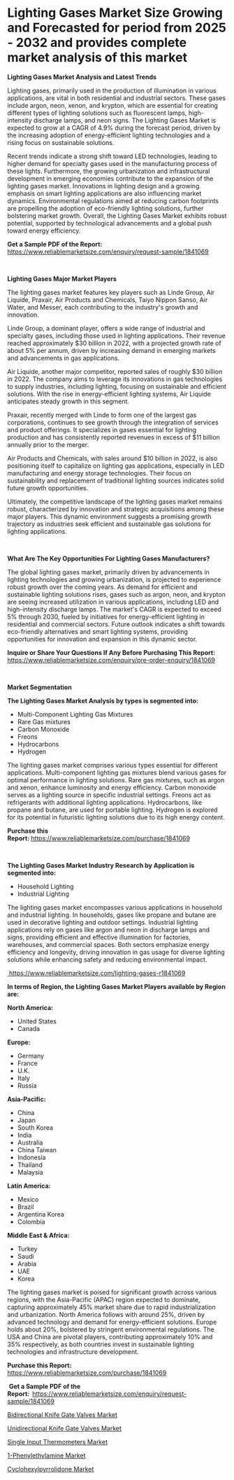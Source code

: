 <p><h1>Lighting Gases Market Size Growing and Forecasted for period from 2025 - 2032 and provides complete market analysis of this market</h1></p><p><strong>Lighting Gases Market Analysis and Latest Trends</strong></p>
<p><p>Lighting gases, primarily used in the production of illumination in various applications, are vital in both residential and industrial sectors. These gases include argon, neon, xenon, and krypton, which are essential for creating different types of lighting solutions such as fluorescent lamps, high-intensity discharge lamps, and neon signs. The Lighting Gases Market is expected to grow at a CAGR of 4.9% during the forecast period, driven by the increasing adoption of energy-efficient lighting technologies and a rising focus on sustainable solutions.</p><p>Recent trends indicate a strong shift toward LED technologies, leading to higher demand for specialty gases used in the manufacturing process of these lights. Furthermore, the growing urbanization and infrastructural development in emerging economies contribute to the expansion of the lighting gases market. Innovations in lighting design and a growing emphasis on smart lighting applications are also influencing market dynamics. Environmental regulations aimed at reducing carbon footprints are propelling the adoption of eco-friendly lighting solutions, further bolstering market growth. Overall, the Lighting Gases Market exhibits robust potential, supported by technological advancements and a global push toward energy efficiency.</p></p>
<p><strong>Get a Sample PDF of the Report:&nbsp;</strong> <a href="https://www.reliablemarketsize.com/enquiry/request-sample/1841069?utm_campaign=2470&utm_medium=2&utm_source=Github&utm_content=ia&utm_term=03042025&utm_id=lighting-gases">https://www.reliablemarketsize.com/enquiry/request-sample/1841069</a></p>
<p>&nbsp;</p>
<p><strong>Lighting Gases Major Market Players</strong></p>
<p><p>The lighting gases market features key players such as Linde Group, Air Liquide, Praxair, Air Products and Chemicals, Taiyo Nippon Sanso, Air Water, and Messer, each contributing to the industry's growth and innovation.</p><p>Linde Group, a dominant player, offers a wide range of industrial and specialty gases, including those used in lighting applications. Their revenue reached approximately $30 billion in 2022, with a projected growth rate of about 5% per annum, driven by increasing demand in emerging markets and advancements in gas applications.</p><p>Air Liquide, another major competitor, reported sales of roughly $30 billion in 2022. The company aims to leverage its innovations in gas technologies to supply industries, including lighting, focusing on sustainable and efficient solutions. With the rise in energy-efficient lighting systems, Air Liquide anticipates steady growth in this segment.</p><p>Praxair, recently merged with Linde to form one of the largest gas corporations, continues to see growth through the integration of services and product offerings. It specializes in gases essential for lighting production and has consistently reported revenues in excess of $11 billion annually prior to the merger.</p><p>Air Products and Chemicals, with sales around $10 billion in 2022, is also positioning itself to capitalize on lighting gas applications, especially in LED manufacturing and energy storage technologies. Their focus on sustainability and replacement of traditional lighting sources indicates solid future growth opportunities.</p><p>Ultimately, the competitive landscape of the lighting gases market remains robust, characterized by innovation and strategic acquisitions among these major players. This dynamic environment suggests a promising growth trajectory as industries seek efficient and sustainable gas solutions for lighting applications.</p></p>
<p>&nbsp;</p>
<p><strong>What Are The Key Opportunities For Lighting Gases Manufacturers?</strong></p>
<p><p>The global lighting gases market, primarily driven by advancements in lighting technologies and growing urbanization, is projected to experience robust growth over the coming years. As demand for efficient and sustainable lighting solutions rises, gases such as argon, neon, and krypton are seeing increased utilization in various applications, including LED and high-intensity discharge lamps. The market's CAGR is expected to exceed 5% through 2030, fueled by initiatives for energy-efficient lighting in residential and commercial sectors. Future outlook indicates a shift towards eco-friendly alternatives and smart lighting systems, providing opportunities for innovation and expansion in this dynamic sector.</p></p>
<p><strong>Inquire or Share Your Questions If Any Before Purchasing This Report:</strong> <a href="https://www.reliablemarketsize.com/enquiry/pre-order-enquiry/1841069?utm_campaign=2470&utm_medium=2&utm_source=Github&utm_content=ia&utm_term=03042025&utm_id=lighting-gases">https://www.reliablemarketsize.com/enquiry/pre-order-enquiry/1841069</a></p>
<p>&nbsp;</p>
<p><strong>Market Segmentation</strong></p>
<p><strong>The Lighting Gases Market Analysis by types is segmented into:</strong></p>
<p><ul><li>Multi-Component Lighting Gas Mixtures</li><li>Rare Gas mixtures</li><li>Carbon Monoxide</li><li>Freons</li><li>Hydrocarbons</li><li>Hydrogen</li></ul></p>
<p><p>The lighting gases market comprises various types essential for different applications. Multi-component lighting gas mixtures blend various gases for optimal performance in lighting solutions. Rare gas mixtures, such as argon and xenon, enhance luminosity and energy efficiency. Carbon monoxide serves as a lighting source in specific industrial settings. Freons act as refrigerants with additional lighting applications. Hydrocarbons, like propane and butane, are used for portable lighting. Hydrogen is explored for its potential in futuristic lighting solutions due to its high energy content.</p></p>
<p><strong>Purchase this Report:&nbsp;</strong><a href="https://www.reliablemarketsize.com/purchase/1841069?utm_campaign=2470&utm_medium=2&utm_source=Github&utm_content=ia&utm_term=03042025&utm_id=lighting-gases">https://www.reliablemarketsize.com/purchase/1841069</a></p>
<p>&nbsp;</p>
<p><strong>The Lighting Gases Market Industry Research by Application is segmented into:</strong></p>
<p><ul><li>Household Lighting</li><li>Industrial Lighting</li></ul></p>
<p><p>The lighting gases market encompasses various applications in household and industrial lighting. In households, gases like propane and butane are used in decorative lighting and outdoor settings. Industrial lighting applications rely on gases like argon and neon in discharge lamps and signs, providing efficient and effective illumination for factories, warehouses, and commercial spaces. Both sectors emphasize energy efficiency and longevity, driving innovation in gas usage for diverse lighting solutions while enhancing safety and reducing environmental impact.</p></p>
<p><a href="https://www.reliablemarketsize.com/lighting-gases-r1841069?utm_campaign=2470&utm_medium=2&utm_source=Github&utm_content=ia&utm_term=03042025&utm_id=lighting-gases">&nbsp;https://www.reliablemarketsize.com/lighting-gases-r1841069</a></p>
<p><strong>In terms of Region, the Lighting Gases Market Players available by Region are:</strong></p>
<p>
    <p> <strong> North America: </strong>
        <ul>
            <li>United States</li>
            <li>Canada</li>
        </ul>
        </p> 
    <p> <strong> Europe: </strong>
        <ul>
            <li>Germany</li>
            <li>France</li>
            <li>U.K.</li>
            <li>Italy</li>
            <li>Russia</li>
        </ul>
        </p> 
    <p> <strong> Asia-Pacific: </strong>
        <ul>
            <li>China</li>
            <li>Japan</li>
            <li>South Korea</li>
            <li>India</li>
            <li>Australia</li>
            <li>China Taiwan</li>
            <li>Indonesia</li>
            <li>Thailand</li>
            <li>Malaysia</li>
        </ul>
        </p> 
    <p> <strong> Latin America: </strong>
        <ul>
            <li>Mexico</li>
            <li>Brazil</li>
            <li>Argentina Korea</li>
            <li>Colombia</li>
        </ul>
        </p> 
    <p> <strong> Middle East & Africa: </strong>
        <ul>
            <li>Turkey</li>
            <li>Saudi</li>
            <li>Arabia</li>
            <li>UAE</li>
            <li>Korea</li>
        </ul>
    </p>
    </p>
<p><p>The lighting gases market is poised for significant growth across various regions, with the Asia-Pacific (APAC) region expected to dominate, capturing approximately 45% market share due to rapid industrialization and urbanization. North America follows with around 25%, driven by advanced technology and demand for energy-efficient solutions. Europe holds about 20%, bolstered by stringent environmental regulations. The USA and China are pivotal players, contributing approximately 10% and 35% respectively, as both countries invest in sustainable lighting technologies and infrastructure development.</p></p>
<p><strong>Purchase this Report: </strong><a href="https://www.reliablemarketsize.com/purchase/1841069?utm_campaign=2470&utm_medium=2&utm_source=Github&utm_content=ia&utm_term=03042025&utm_id=lighting-gases">https://www.reliablemarketsize.com/purchase/1841069</a></p>
<p>&nbsp;<strong>Get a Sample PDF of the Report:&nbsp;&nbsp;</strong><a href="https://www.reliablemarketsize.com/enquiry/request-sample/1841069?utm_campaign=2470&utm_medium=2&utm_source=Github&utm_content=ia&utm_term=03042025&utm_id=lighting-gases">https://www.reliablemarketsize.com/enquiry/request-sample/1841069</a></p>
<p><strong></strong></p>
<p><p><a href="https://www.linkedin.com/pulse/market-dynamics-future-trends-global-bidirectional-knife-awike?utm_campaign=2470&utm_medium=2&utm_source=Github&utm_content=ia&utm_term=03042025&utm_id=lighting-gases">Bidirectional Knife Gate Valves Market</a></p><p><a href="https://www.linkedin.com/pulse/global-unidirectional-knife-gate-valves-marketacomprehensive-uj0ae?utm_campaign=2470&utm_medium=2&utm_source=Github&utm_content=ia&utm_term=03042025&utm_id=lighting-gases">Unidirectional Knife Gate Valves Market</a></p><p><a href="https://www.linkedin.com/pulse/theglobal-single-input-thermometers-market-sizeenormousand-growthrate-rl7ae?utm_campaign=2470&utm_medium=2&utm_source=Github&utm_content=ia&utm_term=03042025&utm_id=lighting-gases">Single Input Thermometers Market</a></p><p><a href="https://github.com/piskofraisel/Market-Research-Report-List-1/blob/main/1-phenylethylamine-market.md?utm_campaign=2470&utm_medium=2&utm_source=Github&utm_content=ia&utm_term=03042025&utm_id=lighting-gases">1-Phenylethylamine Market</a></p><p><a href="https://github.com/grimssummouc/Market-Research-Report-List-1/blob/main/cyclohexylpyrrolidone-market.md?utm_campaign=2470&utm_medium=2&utm_source=Github&utm_content=ia&utm_term=03042025&utm_id=lighting-gases">Cyclohexylpyrrolidone Market</a></p></p>